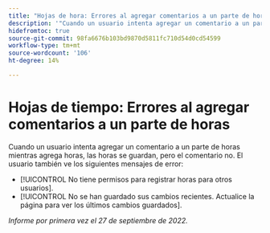 ```yaml
---
title: "Hojas de hora: Errores al agregar comentarios a un parte de horas"
description: '"Cuando un usuario intenta agregar un comentario a un parte de horas mientras agrega horas, las horas se guardan, pero el comentario no. El usuario también ve mensajes de error".'
hidefromtoc: true
source-git-commit: 98fa6676b103bd9870d5811fc710d54d0cd54599
workflow-type: tm+mt
source-wordcount: '106'
ht-degree: 14%

---
```



# Hojas de tiempo: Errores al agregar comentarios a un parte de horas

Cuando un usuario intenta agregar un comentario a un parte de horas mientras agrega horas, las horas se guardan, pero el comentario no. El usuario también ve los siguientes mensajes de error:

* [!UICONTROL No tiene permisos para registrar horas para otros usuarios].
* [!UICONTROL No se han guardado sus cambios recientes. Actualice la página para ver los últimos cambios guardados].

_Informe por primera vez el 27 de septiembre de 2022._

